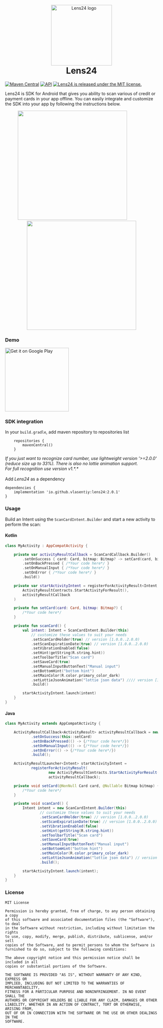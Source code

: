 <p align="center" style="margin-bottom: 0px !important;">
  <img width="200" src="https://github.com/vlasentiy/assets/blob/main/lens24_logo.svg" alt="Lens24 logo" align="center">
</p>
<h1 align="center" style="margin-top: 0px;">Lens24</h1>

[![Maven Central](https://maven-badges.herokuapp.com/maven-central/io.github.vlasentiy/lens24/badge.svg)](https://maven-badges.herokuapp.com/maven-central/io.github.vlasentiy/lens24)
[![API](https://img.shields.io/badge/API-16%2B-blue.svg?style=flat)](https://android-arsenal.com/api?level=16)
<a href="https://github.com/vlasentiy/Lens24/blob/master/LICENSE.md">
    <img src="https://img.shields.io/badge/license-MIT-blue.svg" alt="Lens24 is released under the MIT license." />
  </a>

Lens24 is SDK for Android that gives you ability to scan various of credit or payment cards in your app offline.
You can easily integrate and customize the SDK into your app by following the instructions below.

<p align="center">
  <img src="https://github.com/vlasentiy/assets/blob/main/lens24_example_1.gif" width="360" />
    &nbsp; &nbsp; &nbsp; &nbsp;&nbsp; &nbsp; &nbsp; &nbsp;
  <img src="https://github.com/vlasentiy/assets/blob/main/lens24_example_4.gif" width="360" /> 
</p>

### Demo

[<img alt='Get it on Google Play' src='https://play.google.com/intl/en_us/badges/static/images/badges/en_badge_web_generic.png' width="210"/>](https://play.google.com/store/apps/details?id=lens24.demo&hl=en&gl=US)


### SDK integration

In your `build.gradle`, add maven repository to repositories list

```
    repositories {
        mavenCentral()
    }
```

<i>If you just want to recognize card number, use lightweight version '>=2.0.0' (reduce size up to 33%). There is also no lottie animation support.<br />
For full recognition use version v1.\*.\* <br />
</i>
<br />
Add _Lens24_ as a dependency
```
dependencies {
    implementation 'io.github.vlasentiy:lens24:2.0.1'
}
```

### Usage

Build an Intent using the `ScanCardIntent.Builder` and start a new activity to perform the scan:

#### Kotlin

```kotlin
class MyActivity : AppCompatActivity {

    private var activityResultCallback = ScanCardCallback.Builder()
        .setOnSuccess { card: Card, bitmap: Bitmap? -> setCard(card, bitmap) }
        .setOnBackPressed { /*Your code here*/ }
        .setOnManualInput { /*Your code here*/ }
        .setOnError { /*Your code here*/ }
        .build()

    private var startActivityIntent = registerForActivityResult<Intent, ActivityResult>(
        ActivityResultContracts.StartActivityForResult(),
        activityResultCallback
    )

    private fun setCard(card: Card, bitmap: Bitmap?) {
        /*Your code here*/
    }

    private fun scanCard() {
        val intent: Intent = ScanCardIntent.Builder(this)
            // customize these values to suit your needs
            .setScanCardHolder(true) // version [1.0.0..2.0.0)
            .setScanExpirationDate(true) // version [1.0.0..2.0.0)
            .setVibrationEnabled(false)
            .setHint(getString(R.string.hint))
            .setToolbarTitle("Scan card")
            .setSaveCard(true)
            .setManualInputButtonText("Manual input")
            .setBottomHint("bottom hint")
            .setMainColor(R.color.primary_color_dark)
            .setLottieJsonAnimation("lottie json data") //// version [1.0.0..2.0.0)
            .build()

        startActivityIntent.launch(intent)
    }
}
```

#### Java

```java
class MyActivity extends AppCompatActivity {

    ActivityResultCallback<ActivityResult> activityResultCallback = new ScanCardCallback.Builder()
            .setOnSuccess(this::setCard)
            .setOnBackPressed(() -> {/*Your code here*/})
            .setOnManualInput(() -> {/*Your code here*/})
            .setOnError(() -> {/*Your code here*/})
            .build();

    ActivityResultLauncher<Intent> startActivityIntent =
            registerForActivityResult(
                    new ActivityResultContracts.StartActivityForResult(),
                    activityResultCallback);

    private void setCard(@NonNull Card card, @Nullable Bitmap bitmap) {
        /*Your code here*/
    }

    private void scanCard() {
        Intent intent = new ScanCardIntent.Builder(this)
                // customize these values to suit your needs
                .setScanCardHolder(true) // version [1.0.0..2.0.0)
                .setScanExpirationDate(true) // version [1.0.0..2.0.0)
                .setVibrationEnabled(false)
                .setHint(getString(R.string.hint))
                .setToolbarTitle("Scan card")
                .setSaveCard(true)
                .setManualInputButtonText("Manual input")
                .setBottomHint("bottom hint")
                .setMainColor(R.color.primary_color_dark)
                .setLottieJsonAnimation("lottie json data") // version [1.0.0..2.0.0)
                .build();

        startActivityIntent.launch(intent);
    }
}
```

### License

```
MIT License

Permission is hereby granted, free of charge, to any person obtaining a copy
of this software and associated documentation files (the "Software"), to deal
in the Software without restriction, including without limitation the rights
to use, copy, modify, merge, publish, distribute, sublicense, and/or sell
copies of the Software, and to permit persons to whom the Software is
furnished to do so, subject to the following conditions:
 
The above copyright notice and this permission notice shall be included in all
copies or substantial portions of the Software.
 
THE SOFTWARE IS PROVIDED "AS IS", WITHOUT WARRANTY OF ANY KIND, EXPRESS OR
IMPLIED, INCLUDING BUT NOT LIMITED TO THE WARRANTIES OF MERCHANTABILITY,
FITNESS FOR A PARTICULAR PURPOSE AND NONINFRINGEMENT. IN NO EVENT SHALL THE
AUTHORS OR COPYRIGHT HOLDERS BE LIABLE FOR ANY CLAIM, DAMAGES OR OTHER
LIABILITY, WHETHER IN AN ACTION OF CONTRACT, TORT OR OTHERWISE, ARISING FROM,
OUT OF OR IN CONNECTION WITH THE SOFTWARE OR THE USE OR OTHER DEALINGS IN THE
SOFTWARE.
```
